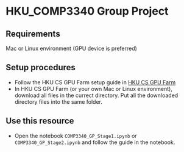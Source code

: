 # HKU_COMP3340 Group Project

## Requirements

Mac or Linux environment (GPU device is preferred)

## Setup procedures
* Follow the HKU CS GPU Farm setup guide in <a href="https://github.com/WuKunhuan/HKU_COMP3340/tree/main/HKU%20CS%20GPU%20Farm" target="_blank">HKU CS GPU Farm</a>
* In HKU CS GPU Farm (or your own Mac or Linux environment), download all files in the currect directory. Put all the downloaded directory files into the same folder. 

## Use this resource
* Open the notebook ```COMP3340_GP_Stage1.ipynb``` or ```COMP3340_GP_Stage2.ipynb``` and follow the guide in the notebook. 

